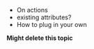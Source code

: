 <!--title: Configuration with Attributes-->

* On actions
* existing attributes?
* How to plug in your own


**Might delete this topic**